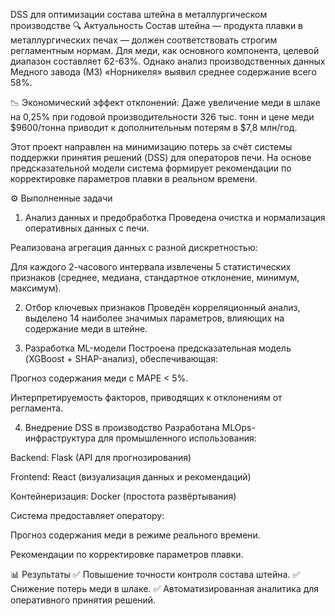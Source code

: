 DSS для оптимизации состава штейна в металлургическом производстве
🔍 Актуальность
Состав штейна — продукта плавки в металлургических печах — должен соответствовать строгим регламентным нормам. Для меди, как основного компонента, целевой диапазон составляет 62-63%. Однако анализ производственных данных Медного завода (МЗ) «Норникеля» выявил среднее содержание всего 58%.

📉 Экономический эффект отклонений:
Даже увеличение меди в шлаке на 0,25% при годовой производительности 326 тыс. тонн и цене меди $9600/тонна приводит к дополнительным потерям в $7,8 млн/год.

Этот проект направлен на минимизацию потерь за счёт системы поддержки принятия решений (DSS) для операторов печи. На основе предсказательной модели система формирует рекомендации по корректировке параметров плавки в реальном времени.

⚙️ Выполненные задачи
1. Анализ данных и предобработка
Проведена очистка и нормализация оперативных данных с печи.

Реализована агрегация данных с разной дискретностью:

Для каждого 2-часового интервала извлечены 5 статистических признаков (среднее, медиана, стандартное отклонение, минимум, максимум).

2. Отбор ключевых признаков
Проведён корреляционный анализ, выделено 14 наиболее значимых параметров, влияющих на содержание меди в штейне.

3. Разработка ML-модели
Построена предсказательная модель (XGBoost + SHAP-анализ), обеспечивающая:

Прогноз содержания меди с MAPE < 5%.

Интерпретируемость факторов, приводящих к отклонениям от регламента.

4. Внедрение DSS в производство
Разработана MLOps-инфраструктура для промышленного использования:

Backend: Flask (API для прогнозирования)

Frontend: React (визуализация данных и рекомендаций)

Контейнеризация: Docker (простота развёртывания)

Система предоставляет оператору:

Прогноз содержания меди в режиме реального времени.

Рекомендации по корректировке параметров плавки.

📊 Результаты
✅ Повышение точности контроля состава штейна.
✅ Снижение потерь меди в шлаке.
✅ Автоматизированная аналитика для оперативного принятия решений.
